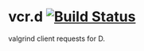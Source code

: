 # vcr.d [![Build Status](https://secure.travis-ci.org/kubo39/vcr.d.svg?branch=master)](http://travis-ci.org/kubo39/vcr.d)

valgrind client requests for D.
